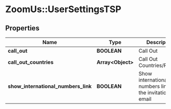 # ZoomUs::UserSettingsTSP

## Properties
Name | Type | Description | Notes
------------ | ------------- | ------------- | -------------
**call_out** | **BOOLEAN** | Call Out | [optional] 
**call_out_countries** | **Array&lt;Object&gt;** | Call Out Countries/Regions | [optional] 
**show_international_numbers_link** | **BOOLEAN** | Show international numbers link on the invitation email | [optional] 


